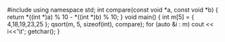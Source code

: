 #include<iostream>
using namespace std;
int compare(const void *a, const void *b)
{
	return *((int *)a) % 10 - *((int *)b) % 10;
}
void main()
{
	int m[5] = { 4,18,19,23,25 };
	qsort(m, 5, sizeof(int), compare);
	for (auto &i : m)
		cout << i<<'\t';
	getchar();
}
